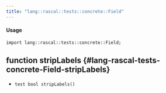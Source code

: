 ```yaml
---
title: "lang::rascal::tests::concrete::Field"
---
```


#### Usage

`import lang::rascal::tests::concrete::Field;`


## function stripLabels {#lang-rascal-tests-concrete-Field-stripLabels}

* ``test bool stripLabels()``

